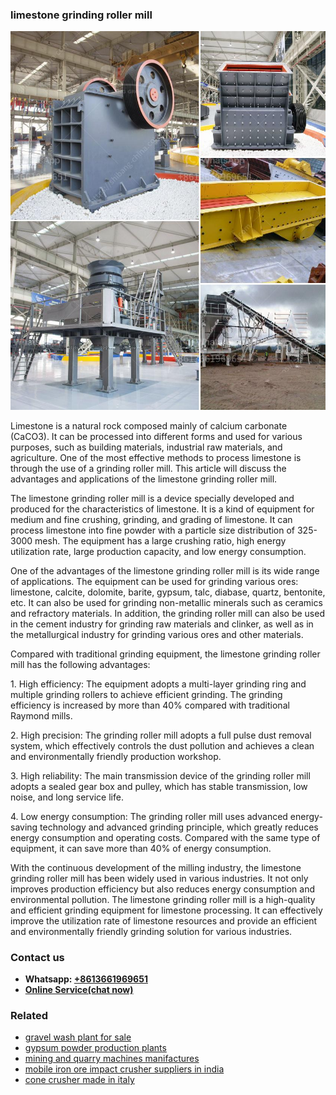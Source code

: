 <h3>limestone grinding roller mill</h3><img src='1706766877.jpg' alt=''><p>Limestone is a natural rock composed mainly of calcium carbonate (CaCO3). It can be processed into different forms and used for various purposes, such as building materials, industrial raw materials, and agriculture. One of the most effective methods to process limestone is through the use of a grinding roller mill. This article will discuss the advantages and applications of the limestone grinding roller mill.</p><p>The limestone grinding roller mill is a device specially developed and produced for the characteristics of limestone. It is a kind of equipment for medium and fine crushing, grinding, and grading of limestone. It can process limestone into fine powder with a particle size distribution of 325-3000 mesh. The equipment has a large crushing ratio, high energy utilization rate, large production capacity, and low energy consumption.</p><p>One of the advantages of the limestone grinding roller mill is its wide range of applications. The equipment can be used for grinding various ores: limestone, calcite, dolomite, barite, gypsum, talc, diabase, quartz, bentonite, etc. It can also be used for grinding non-metallic minerals such as ceramics and refractory materials. In addition, the grinding roller mill can also be used in the cement industry for grinding raw materials and clinker, as well as in the metallurgical industry for grinding various ores and other materials.</p><p>Compared with traditional grinding equipment, the limestone grinding roller mill has the following advantages:</p><p>1. High efficiency: The equipment adopts a multi-layer grinding ring and multiple grinding rollers to achieve efficient grinding. The grinding efficiency is increased by more than 40% compared with traditional Raymond mills.</p><p>2. High precision: The grinding roller mill adopts a full pulse dust removal system, which effectively controls the dust pollution and achieves a clean and environmentally friendly production workshop.</p><p>3. High reliability: The main transmission device of the grinding roller mill adopts a sealed gear box and pulley, which has stable transmission, low noise, and long service life.</p><p>4. Low energy consumption: The grinding roller mill uses advanced energy-saving technology and advanced grinding principle, which greatly reduces energy consumption and operating costs. Compared with the same type of equipment, it can save more than 40% of energy consumption.</p><p>With the continuous development of the milling industry, the limestone grinding roller mill has been widely used in various industries. It not only improves production efficiency but also reduces energy consumption and environmental pollution. The limestone grinding roller mill is a high-quality and efficient grinding equipment for limestone processing. It can effectively improve the utilization rate of limestone resources and provide an efficient and environmentally friendly grinding solution for various industries.</p><h3>Contact us</h3><ul><li><strong>Whatsapp:&nbsp;<a href="https://wa.me/8613661969651">+8613661969651</a></strong></li><li><a href="https://swt.shibang-china.com/?git&amp;zhl&amp;limestone grinding roller mill"><strong>Online Service(chat now)</strong></a></li></ul><h3>Related</h3><ul><li><a href='gravel wash plant for sale.md'>gravel wash plant for sale</a></li><li><a href='gypsum powder production plants.md'>gypsum powder production plants</a></li><li><a href='mining and quarry machines manifactures.md'>mining and quarry machines manifactures</a></li><li><a href='mobile iron ore impact crusher suppliers in india.md'>mobile iron ore impact crusher suppliers in india</a></li><li><a href='cone crusher made in italy.md'>cone crusher made in italy</a></li></ul>
